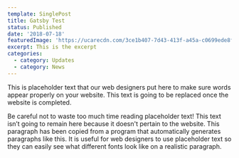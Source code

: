 ```yaml
---
template: SinglePost
title: Gatsby Test
status: Published
date: '2018-07-18'
featuredImage: 'https://ucarecdn.com/3ce1b407-7d43-413f-a45a-c0699ede8f8b/'
excerpt: This is the excerpt
categories:
  - category: Updates
  - category: News
---
```


This is placeholder text that our web designers put here to make sure words appear properly on your website. This text is going to be replaced once the website is completed.

Be careful not to waste too much time reading placeholder text! This text isn’t going to remain here because it doesn't pertain to the website. This paragraph has been copied from a program that automatically generates paragraphs like this. It is useful for web designers to use placeholder text so they can easily see what different fonts look like on a realistic paragraph.
